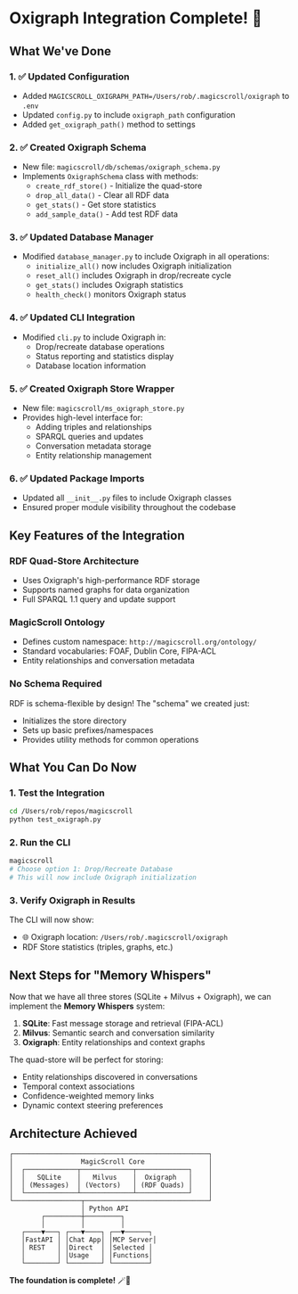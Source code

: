 # Oxigraph Integration Complete! 🎉

## What We've Done

### 1. ✅ Updated Configuration
- Added `MAGICSCROLL_OXIGRAPH_PATH=/Users/rob/.magicscroll/oxigraph` to `.env`
- Updated `config.py` to include `oxigraph_path` configuration
- Added `get_oxigraph_path()` method to settings

### 2. ✅ Created Oxigraph Schema
- New file: `magicscroll/db/schemas/oxigraph_schema.py`
- Implements `OxigraphSchema` class with methods:
  - `create_rdf_store()` - Initialize the quad-store
  - `drop_all_data()` - Clear all RDF data
  - `get_stats()` - Get store statistics
  - `add_sample_data()` - Add test RDF data

### 3. ✅ Updated Database Manager
- Modified `database_manager.py` to include Oxigraph in all operations:
  - `initialize_all()` now includes Oxigraph initialization
  - `reset_all()` includes Oxigraph in drop/recreate cycle
  - `get_stats()` includes Oxigraph statistics
  - `health_check()` monitors Oxigraph status

### 4. ✅ Updated CLI Integration
- Modified `cli.py` to include Oxigraph in:
  - Drop/recreate database operations
  - Status reporting and statistics display
  - Database location information

### 5. ✅ Created Oxigraph Store Wrapper
- New file: `magicscroll/ms_oxigraph_store.py`
- Provides high-level interface for:
  - Adding triples and relationships
  - SPARQL queries and updates
  - Conversation metadata storage
  - Entity relationship management

### 6. ✅ Updated Package Imports
- Updated all `__init__.py` files to include Oxigraph classes
- Ensured proper module visibility throughout the codebase

## Key Features of the Integration

### RDF Quad-Store Architecture
- Uses Oxigraph's high-performance RDF storage
- Supports named graphs for data organization
- Full SPARQL 1.1 query and update support

### MagicScroll Ontology
- Defines custom namespace: `http://magicscroll.org/ontology/`
- Standard vocabularies: FOAF, Dublin Core, FIPA-ACL
- Entity relationships and conversation metadata

### No Schema Required
RDF is schema-flexible by design! The "schema" we created just:
- Initializes the store directory
- Sets up basic prefixes/namespaces
- Provides utility methods for common operations

## What You Can Do Now

### 1. Test the Integration
```bash
cd /Users/rob/repos/magicscroll
python test_oxigraph.py
```

### 2. Run the CLI
```bash
magicscroll
# Choose option 1: Drop/Recreate Database
# This will now include Oxigraph initialization
```

### 3. Verify Oxigraph in Results
The CLI will now show:
- 🌐 Oxigraph location: `/Users/rob/.magicscroll/oxigraph`
- RDF Store statistics (triples, graphs, etc.)

## Next Steps for "Memory Whispers"

Now that we have all three stores (SQLite + Milvus + Oxigraph), we can implement the **Memory Whispers** system:

1. **SQLite**: Fast message storage and retrieval (FIPA-ACL)
2. **Milvus**: Semantic search and conversation similarity  
3. **Oxigraph**: Entity relationships and context graphs

The quad-store will be perfect for storing:
- Entity relationships discovered in conversations
- Temporal context associations
- Confidence-weighted memory links
- Dynamic context steering preferences

## Architecture Achieved

```
┌─────────────────────────────────────────────────┐
│                 MagicScroll Core                │
│  ┌─────────────┬─────────────┬─────────────┐    │
│  │   SQLite    │   Milvus    │  Oxigraph   │    │
│  │ (Messages)  │ (Vectors)   │ (RDF Quads) │    │
│  └─────────────┴─────────────┴─────────────┘    │
└─────────────────┬───────────────────────────────┘
                  │ Python API
        ┌─────────┼─────────┐
        │         │         │
   ┌────▼───┐ ┌───▼────┐ ┌──▼──────┐
   │FastAPI │ │Chat App│ │MCP Server│
   │ REST   │ │Direct  │ │Selected │
   │        │ │Usage   │ │Functions│
   └────────┘ └────────┘ └─────────┘
```

**The foundation is complete!** 🪄📜

